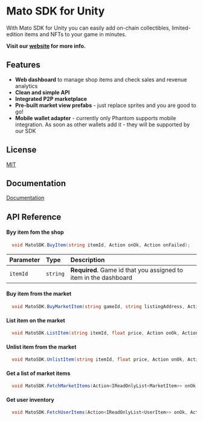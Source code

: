 # Mato SDK for Unity

With Mato SDK for Unity you can easily add on-chain collectibles,  limited-edition items and NFTs to your game in minutes.



**Visit our [website](https://matolabs.com/) for more info.**


## Features
- **Web dashboard** to manage shop items and check sales and revenue analytics
- **Clean and simple API**
- **Integrated P2P marketplace**
- **Pre-built market view prefabs** - just replace sprites and you are good to go!
- **Mobile wallet adapter** - currently only Phantom supports mobile integration. As soon as other wallets add it - they will be supported by our SDK


## License

[MIT](https://choosealicense.com/licenses/mit/)


## Documentation

[Documentation](https://docs.matolabs.com/mato-sdk-for-unity)


## API Reference

#### Byy item fom the shop

```csharp
  void MatoSDK.BuyItem(string itemId, Action onOk, Action onFailed);
```

| Parameter | Type     | Description                |
| :-------- | :------- | :------------------------- |
| `itemId`  | `string` | **Required**. Game id that you assigned to item in the dashboard |


#### Buy item from the market

```csharp
  void MatoSDK.BuyMarketItem(string gameId, string listingAddress, Action onOk, Action onFailed);
```


#### List item on the market

```csharp
  void MatoSDK.ListItem(string itemId, float price, Action onOk, Action onFailed);
```


#### Unlist item from the market

```csharp
  void MatoSDK.UnlistItem(string itemId, float price, Action onOk, Action onFailed);
```


#### Get a list of market items

```csharp
  void MatoSDK.FetchMarketItems(Action<IReadOnlyList<MarketItem>> onOk, Action onFailed);
```

#### Get user inventory

```csharp
  void MatoSDK.FetchUserItems(Action<IReadOnlyList<UserItem>> onOk, Action onFailed);
```


